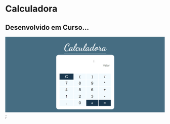 # Calculadora

## Desenvolvido em Curso...

![calc](https://github.com/Vavatrewq/Calculadora/blob/master/src/GIF/AnimaçãoFunc.gif);
